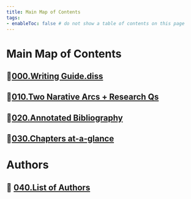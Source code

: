 ```yaml
---
title: Main Map of Contents
tags:   
- enableToc: false # do not show a table of contents on this page
---
```


# Main Map of Contents
##  📌[000.Writing Guide.diss](000.Chapters/000.Writing%20Guide.diss.md)
## 📌[010.Two Narative Arcs + Research Qs](000.Chapters/010.Two%20Narative%20Arcs%20+%20Research%20Qs.md)
## 🌱[020.Annotated Bibliography](000.Chapters/020.Annotated%20Bibliography.md)
## 🌱[030.Chapters at-a-glance](000.Chapters/030.Chapters%20at-a-glance.md)

# Authors
## 📖 [040.List of Authors](005.Authors/040.List%20of%20Authors.md)
